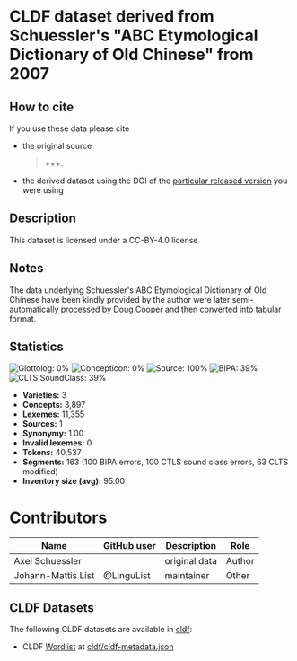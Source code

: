 # CLDF dataset derived from Schuessler's "ABC Etymological Dictionary of Old Chinese" from 2007

## How to cite

If you use these data please cite
- the original source
  > +++.
- the derived dataset using the DOI of the [particular released version](../../releases/) you were using

## Description


This dataset is licensed under a CC-BY-4.0 license

## Notes

The data underlying Schuessler's ABC Etymological Dictionary of Old Chinese have been kindly provided by the author were later semi-automatically processed by Doug Cooper and then converted into tabular format. 



## Statistics


![Glottolog: 0%](https://img.shields.io/badge/Glottolog-0%25-red.svg "Glottolog: 0%")
![Concepticon: 0%](https://img.shields.io/badge/Concepticon-0%25-red.svg "Concepticon: 0%")
![Source: 100%](https://img.shields.io/badge/Source-100%25-brightgreen.svg "Source: 100%")
![BIPA: 39%](https://img.shields.io/badge/BIPA-39%25-red.svg "BIPA: 39%")
![CLTS SoundClass: 39%](https://img.shields.io/badge/CLTS%20SoundClass-39%25-red.svg "CLTS SoundClass: 39%")

- **Varieties:** 3
- **Concepts:** 3,897
- **Lexemes:** 11,355
- **Sources:** 1
- **Synonymy:** 1.00
- **Invalid lexemes:** 0
- **Tokens:** 40,537
- **Segments:** 163 (100 BIPA errors, 100 CTLS sound class errors, 63 CLTS modified)
- **Inventory size (avg):** 95.00

# Contributors

Name | GitHub user | Description | Role
--- | --- | --- | ---
Axel Schuessler | | original data | Author
Johann-Mattis List | @LinguList | maintainer | Other




## CLDF Datasets

The following CLDF datasets are available in [cldf](cldf):

- CLDF [Wordlist](https://github.com/cldf/cldf/tree/master/modules/Wordlist) at [cldf/cldf-metadata.json](cldf/cldf-metadata.json)